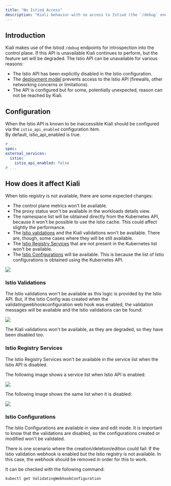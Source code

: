 ```yaml
---
title: "No Istiod Access"
description: "Kiali behavior with no access to Istiod (the `/debug` endpoints are not available)"
---
```


## Introduction

Kiali makes use of the Istiod `/debug` endpoints for introspection into the control plane.   If this API is unavailable Kiali continues to perform, but the feature set will be degraded.  The Istio API can be unavailable for various reasons:

* The Istio API has been explicitly disabled in the Istio configuration.
* The [deployment model](https://istio.io/latest/docs/ops/deployment/deployment-models/#multiple-clusters) prevents access to the Istio API (firewalls, other networking concerns or limitations).
* The API is configured but for some, potentially unexpected, reason can not be reached by Kiali.

## Configuration

When the Istio API is known to be inaccessible Kiali should be configured via the `istio_api_enabled` configuration item.  
By default, istio_api_enabled is true. 

```yaml
# ...
spec:
external_services:
  istio:
    istio_api_enabled: false
# ...
```

## How does it affect Kiali

When Istio registry is not available, there are some expected changes: 

* The control plane metrics won't be available.
* The proxy status won't be available in the workloads details view.
* The namespace list will be obtained directly from the Kubernetes API, because it won't be possible to use the Istio cache. This could affect slightly the performance.
* The [Istio validations](#a-nameistio_validationsa-istio-validations) and the Kiali validations won't be available. There are, though, some cases where they will be still available.
* The [Istio Registry Services](#a-nameistio_registrya-istio-registry-services) that are not present in the Kubernetes list won't be available.
* The [Istio Configurations](#a-nameistio_configurationsa-istio-configurations) will be available. This is because the list of Istio configurations is obtained using the Kubernetes API. 

<img src="/images/documentation/configuration/no_istiod.png" />

### <a name="istio_validations"></a> Istio Validations

The Istio validations won't be available as this logic is provided by the Istio API. 
But, if the Istio Config was created when the validatingwebhookconfiguration web hook was enabled, the validation messages will be available and the Istio validations can be found:

<img src="/images/documentation/configuration/istio_validations.png" />

The Kiali validations won't be available, as they are degraded, so they have been disabled too. 

### <a name="istio_registry"></a> Istio Registry Services

The Istio Registry Services won't be available in the service list when the Istio API is disabled. 

The following image shows a service list when Istio API is enabled: 

<img src="/images/documentation/configuration/registry_services.png" />

The following image shows the same list when it is disabled: 

<img src="/images/documentation/configuration/registry_services_api_disabled.png" />

### <a name="istio_configurations"></a> Istio Configurations

The Istio Configurations are available in view and edit mode. 
It is important to know that the validations are disabled, so the configurations created or modified won't be validated.  

There is one scenario where the creation/deletion/edition could fail: If the Istio validation webhook is enabled but the Istio registry is not available. In this case, the webhook should be removed in order for this to work. 

It can be checked with the following command: 

```cmd
kubectl get ValidatingWebhookConfiguration
```